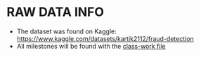 # RAW DATA INFO

* The dataset was found on Kaggle: https://www.kaggle.com/datasets/kartik2112/fraud-detection
* All milestones will be found with the [class-work file](class-work/) 